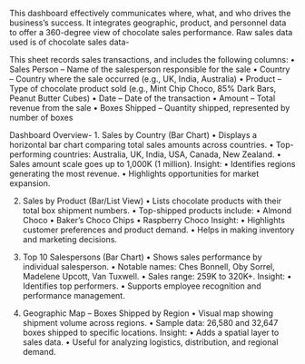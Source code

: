 This dashboard effectively communicates where, what, and who drives the business’s success. It integrates geographic, product, and personnel data to offer a 360-degree view of chocolate sales performance.
Raw sales data used is of chocolate sales data-

This sheet records sales transactions, and includes the following columns:
	•	Sales Person – Name of the salesperson responsible for the sale
	•	Country – Country where the sale occurred (e.g., UK, India, Australia)
	•	Product – Type of chocolate product sold (e.g., Mint Chip Choco, 85% Dark Bars, Peanut Butter Cubes)
	•	Date – Date of the transaction
	•	Amount – Total revenue from the sale
	•	Boxes Shipped – Quantity shipped, represented by number of boxes

Dashboard Overview- 1. Sales by Country (Bar Chart)
	•	Displays a horizontal bar chart comparing total sales amounts across countries.
	•	Top-performing countries: Australia, UK, India, USA, Canada, New Zealand.
	•	Sales amount scale goes up to 1,000K (1 million).
Insight:
	•	Identifies regions generating the most revenue.
	•	Highlights opportunities for market expansion.

2. Sales by Product (Bar/List View)
	•	Lists chocolate products with their total box shipment numbers.
	•	Top-shipped products include:
	•	Almond Choco
	•	Baker’s Choco Chips
	•	Raspberry Choco
Insight:
	•	Highlights customer preferences and product demand.
	•	Helps in making inventory and marketing decisions.

3. Top 10 Salespersons (Bar Chart)
	•	Shows sales performance by individual salesperson.
	•	Notable names: Ches Bonnell, Oby Sorrel, Madelene Upcott, Van Tuxwell.
	•	Sales range: 259K to 320K+.
Insight:
	•	Identifies top performers.
	•	Supports employee recognition and performance management.

4. Geographic Map – Boxes Shipped by Region
	•	Visual map showing shipment volume across regions.
	•	Sample data: 26,580 and 32,647 boxes shipped to specific locations.
Insight:
	•	Adds a spatial layer to sales data.
	•	Useful for analyzing logistics, distribution, and regional demand.

